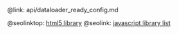 @link: api/dataloader_ready_config.md

@seolinktop: [html5 library](https://webix.com)
@seolink: [javascript library list](https://webix.com/widget/list/)